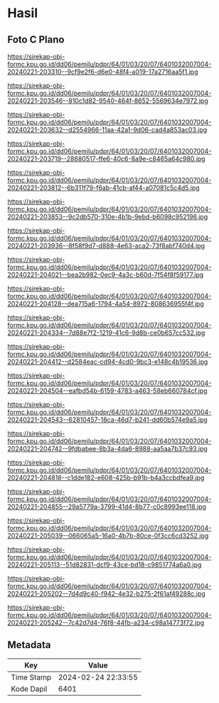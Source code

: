 # Hasil

## Foto C Plano

https://sirekap-obj-formc.kpu.go.id/dd06/pemilu/pdpr/64/01/03/20/07/6401032007004-20240221-203310--9cf9e2f6-d6e0-48f4-a019-17a2716aa5f1.jpg

https://sirekap-obj-formc.kpu.go.id/dd06/pemilu/pdpr/64/01/03/20/07/6401032007004-20240221-203546--810c1d82-9540-464f-8652-5569634e7972.jpg

https://sirekap-obj-formc.kpu.go.id/dd06/pemilu/pdpr/64/01/03/20/07/6401032007004-20240221-203632--d2554966-11aa-42a1-9d06-cad4a853ac03.jpg

https://sirekap-obj-formc.kpu.go.id/dd06/pemilu/pdpr/64/01/03/20/07/6401032007004-20240221-203719--28680517-ffe6-40c6-8a9e-c8465a64c980.jpg

https://sirekap-obj-formc.kpu.go.id/dd06/pemilu/pdpr/64/01/03/20/07/6401032007004-20240221-203812--6b311f79-f6ab-41cb-af44-a07081c5c4d5.jpg

https://sirekap-obj-formc.kpu.go.id/dd06/pemilu/pdpr/64/01/03/20/07/6401032007004-20240221-203853--9c2db570-310e-4b1b-9ebd-b6098c952196.jpg

https://sirekap-obj-formc.kpu.go.id/dd06/pemilu/pdpr/64/01/03/20/07/6401032007004-20240221-203936--8f58f9d7-d888-4e63-aca2-73f8abf740d4.jpg

https://sirekap-obj-formc.kpu.go.id/dd06/pemilu/pdpr/64/01/03/20/07/6401032007004-20240221-204021--bea2b982-0ec9-4a3c-b60d-7f54f8f59177.jpg

https://sirekap-obj-formc.kpu.go.id/dd06/pemilu/pdpr/64/01/03/20/07/6401032007004-20240221-204128--dea715a6-1794-4a54-8972-808636955f4f.jpg

https://sirekap-obj-formc.kpu.go.id/dd06/pemilu/pdpr/64/01/03/20/07/6401032007004-20240221-204334--7d88e7f2-1219-41c6-9d8b-ce0b657cc532.jpg

https://sirekap-obj-formc.kpu.go.id/dd06/pemilu/pdpr/64/01/03/20/07/6401032007004-20240221-204412--d2584eac-cd94-4cd0-9bc3-e148c4b19536.jpg

https://sirekap-obj-formc.kpu.go.id/dd06/pemilu/pdpr/64/01/03/20/07/6401032007004-20240221-204504--eafbd54b-6159-4783-a463-58eb660784cf.jpg

https://sirekap-obj-formc.kpu.go.id/dd06/pemilu/pdpr/64/01/03/20/07/6401032007004-20240221-204543--62810457-18ca-46d7-b241-dd60b574e9a5.jpg

https://sirekap-obj-formc.kpu.go.id/dd06/pemilu/pdpr/64/01/03/20/07/6401032007004-20240221-204742--9fdbabee-8b3a-4da6-8988-aa5aa7b37c93.jpg

https://sirekap-obj-formc.kpu.go.id/dd06/pemilu/pdpr/64/01/03/20/07/6401032007004-20240221-204818--c1dde182-e608-425b-b91b-b4a3ccbdfea9.jpg

https://sirekap-obj-formc.kpu.go.id/dd06/pemilu/pdpr/64/01/03/20/07/6401032007004-20240221-204855--29a5779a-3799-41d4-8b77-c0c8993ee118.jpg

https://sirekap-obj-formc.kpu.go.id/dd06/pemilu/pdpr/64/01/03/20/07/6401032007004-20240221-205039--066065a5-16a0-4b7b-80ce-0f3cc6cd3252.jpg

https://sirekap-obj-formc.kpu.go.id/dd06/pemilu/pdpr/64/01/03/20/07/6401032007004-20240221-205113--51d82831-dcf9-43ce-bd18-c9851774a6a0.jpg

https://sirekap-obj-formc.kpu.go.id/dd06/pemilu/pdpr/64/01/03/20/07/6401032007004-20240221-205202--7d4d9c40-f942-4e32-b275-2f61af49288c.jpg

https://sirekap-obj-formc.kpu.go.id/dd06/pemilu/pdpr/64/01/03/20/07/6401032007004-20240221-205242--7c42d7d4-76f8-44fb-a234-c98a14773f72.jpg


## Metadata

| Key        | Value               |
| ---------- | ------------------- |
| Time Stamp | 2024-02-24 22:33:55 |
| Kode Dapil | 6401                |



